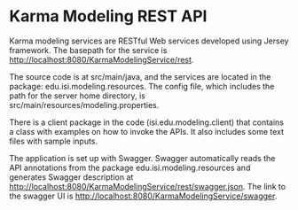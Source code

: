 Karma Modeling REST API
================================


Karma modeling services are RESTful Web services developed using Jersey framework. The basepath for the service is [http://localhost:8080/KarmaModelingService/rest](http://localhost:8080/KarmaModelingService/rest).

The source code is at src/main/java, and the services are located in the package: edu.isi.modeling.resources. The config file, which includes the path for the server home directory, is src/main/resources/modeling.properties.

There is a client package in the code (isi.edu.modeling.client) that contains a class with examples on how to invoke the APIs. It also includes some text files with sample inputs.

The application is set up with Swagger. Swagger automatically reads the API annotations from the package edu.isi.modeling.resources and generates Swagger description at [http://localhost:8080/KarmaModelingService/rest/swagger.json](http://localhost:8080/KarmaModelingService/rest/swagger.json). The link to the swagger UI is [http://localhost:8080/KarmaModelingService/swagger](http://localhost:8080/KarmaModelingService/swagger).
